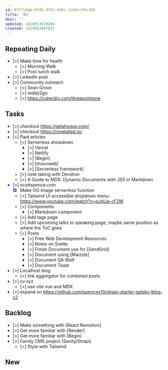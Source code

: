 ```yaml
---
id: 67f7c6ab-8745-4fbf-bd6c-7c63ccfdc189
title: '01'
desc: ''
updated: 1619953670284
created: 1619862447031
---
```


## Repeating Daily

- [>] Make time for health
  - [>] Morning Walk
  - [>] Post lunch walk
- [>] LinkedIn post
- [>] Community outreach
  - [>] Sean Grove
  - [>] reddy2go
  - [>] https://calendly.com/threepointone

## Tasks

- [>] checkout https://getshogun.com/
- [>] checkout https://ninetailed.io/
- [>] Paid articles
  - [>] Serverless showdown
    - [>] Vercel
    - [>] Netlify
    - [>] [Begin]
    - [>] [moovweb]
    - [>] [Serverless framework]
  - [>] note taking with Dendron
  - [>] A Guide to MDX: Dynamic Documents with JSX in Markdown
- [>] scottspence.com
  - [x] Make OG Image serverless function
  - [>] Tailwind UI accessible dropdown menu:
    https://www.youtube.com/watch?v=qJnIJa-cF2M
  - [>] Components
    - [>] Markdown component
  - [>] Add tags page
  - [>] Add upcoming talks to speaking page, maybe same position as
    where the ToC goes
  - [>] Posts
    - [>] Free Web Development Resources
    - [>] Notes on Svelte
    - [>] Finish Document use for [SendGrid]
    - [>] Document using [Maizzle]
    - [>] Document QA Wolf
    - [>] Document Toast
- [>] Localhost blog
  - [>] link aggregator for combined posts
- [>] cv.xyz
  - [>] use vite vue and MDX
- [>] expand on
  https://github.com/spences10/strapi-starter-gatsby-blog-v2

## Backlog

- [>] Make something with [React Remotion]
- [>] Get more familiar with [Render]
- [>] Get more familiar with [Begin]
- [>] Family CMS project (Sanity/Strapi)
  - [>] Style with Tailwind

## New
